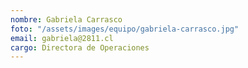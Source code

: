 ```yaml
---
nombre: Gabriela Carrasco
foto: "/assets/images/equipo/gabriela-carrasco.jpg"
email: gabriela@2811.cl
cargo: Directora de Operaciones
---
```

